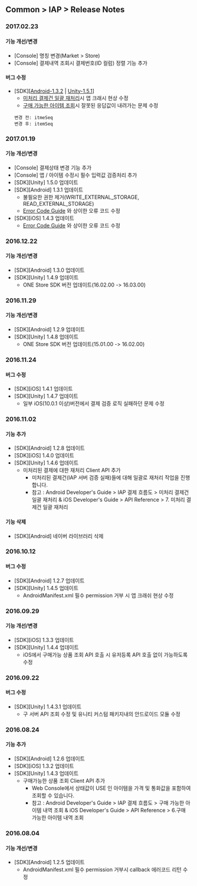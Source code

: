## Common > IAP > Release Notes

### 2017.02.23

#### 기능 개선/변경

* [Console] 명칭 변경(Market > Store)
* [Console] 결제내역 조회시 결제번호(ID 컬럼)  정렬 기능 추가

#### 버그 수정
* [SDK][[Android-1.3.2](/Download/) | [Unity-1.5.1](/Download/)]
    * [미처리 결제건 일괄 재처리](/Common/IAP/Android%20Developer%60s%20Guide/#_9)시 앱 크래시 현상 수정
    * [구매 가능한 아이템 조회](/Common/IAP/Android%20Developer%60s%20Guide/#_5)시 잘못된 응답값이 내려가는 문제 수정
	```
	변경 전: itmeSeq
	변경 후: itemSeq
	```

### 2017.01.19

#### 기능 개선/변경

* [Console] 결제상태 변경 기능 추가
* [Console] 앱 / 아이템 수정시 필수 입력값 검증처리 추가 
* [SDK][Unity] 1.5.0 업데이트
* [SDK][Android] 1.3.1 업데이트
    * 불필요한 권한 제거(WRITE_EXTERNAL_STORAGE, READ_EXTERNAL_STORAGE)
    * <a href="/ko/Common/IAP/Error%20Code/" target="_blank">Error Code Guide</a> 와 상이한 오류 코드 수정
* [SDK][iOS] 1.4.3 업데이트
    * <a href="/ko/Common/IAP/Error%20Code/" target="_blank">Error Code Guide</a> 와 상이한 오류 코드 수정

### 2016.12.22

#### 기능 개선/변경

* [SDK][Android] 1.3.0 업데이트
* [SDK][Unity] 1.4.9 업데이트
    * ONE Store SDK 버전 업데이트(16.02.00 -> 16.03.00)


### 2016.11.29

#### 기능 개선/변경

* [SDK][Android] 1.2.9 업데이트
* [SDK][Unity] 1.4.8 업데이트
    * ONE Store SDK 버전 업데이트(15.01.00 -> 16.02.00)

### 2016.11.24

#### 버그 수정

* [SDK][iOS] 1.4.1 업데이트
* [SDK][Unity] 1.4.7 업데이트
    * 일부 iOS(10.0.1 이상)버전에서 결제 검증 로직 실패하던 문제 수정


### 2016.11.02

#### 기능 추가

* [SDK][Android] 1.2.8 업데이트 
* [SDK][iOS] 1.4.0 업데이트 
* [SDK][Unity] 1.4.6 업데이트 
    * 미처리된 결제에 대한 재처리 Client API 추가
        * 미처리된 결제건(IAP 서버 검증 실패)들에 대해 일괄로 재처리 작업을 진행합니다.
        * 참고 : Android Developer's Guide > IAP 결제 흐름도 > 미처리 결제건 일괄 재처리 & iOS Developer's Guide > API Reference > 7. 미처리 결제건 일괄 재처리

#### 기능 삭제

* [SDK][Android] 네이버 라이브러리 삭제

### 2016.10.12

#### 버그 수정

* [SDK][Android] 1.2.7 업데이트
* [SDK][Unity] 1.4.5 업데이트
    * AndroidManifest.xml 필수 permission 거부 시 앱 크래쉬 현상 수정

### 2016.09.29

#### 기능 개선/변경

* [SDK][iOS] 1.3.3 업데이트 
* [SDK][Unity] 1.4.4 업데이트
    * iOS에서 구매가능 상품 조회 API 호출 시 유저등록 API 호출 없이 가능하도록 수정

### 2016.09.22

#### 버그 수정

* [SDK][Unity] 1.4.3.1 업데이트
    * 구 서버 API 조회 수정 및 유니티 커스텀 패키지내의 안드로이드 모듈 수정

### 2016.08.24

#### 기능 추가

* [SDK][Android] 1.2.6 업데이트 
* [SDK][iOS] 1.3.2 업데이트 
* [SDK][Unity] 1.4.3 업데이트 
    * 구매가능한 상품 조회 Client API 추가
        * Web Console에서 상태값이 USE 인 아이템을 가격 및 통화값을 포함하여 조회할 수 있습니다.
        * 참고 : Android Developer's Guide > IAP 결제 흐름도 > 구매 가능한 아이템 내역 조회 & iOS Developer's Guide > API Reference > 6.구매 가능한 아이템 내역 조회


### 2016.08.04

#### 기능 개선/변경

* [SDK][Android] 1.2.5 업데이트 
    * AndroidManifest.xml 필수 permission 거부시 callback 에러코드 리턴 수정

